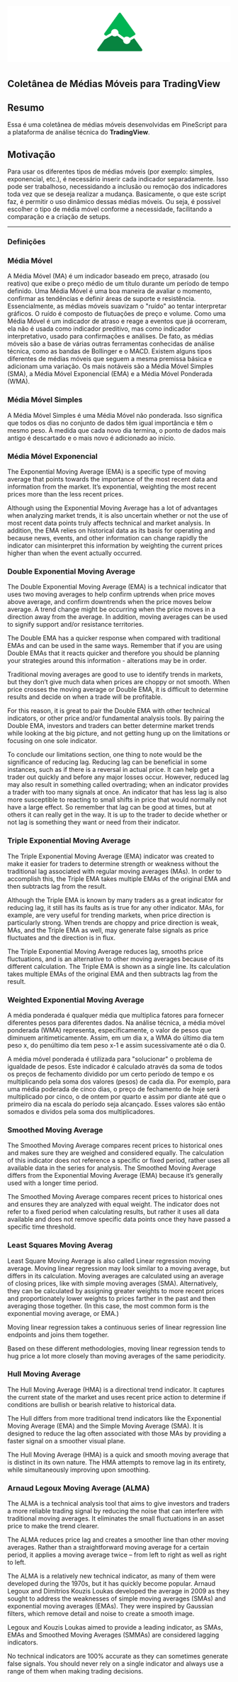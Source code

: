 # ![logo](images/Pine.png "Pine")

## Coletânea de Médias Móveis para TradingView

## Resumo

Essa é uma coletânea de médias móveis desenvolvidas em PineScript para a plataforma de análise técnica do **TradingView**.

## Motivação

Para usar os diferentes tipos de médias móveis (por exemplo: simples, exponencial, etc.), é necessário inserir cada indicador separadamente.
Isso pode ser trabalhoso, necessidando a inclusão ou remoção dos indicadores toda vez que se deseja realizar a mudança.
Basicamente, o que este script faz, é permitir o uso dinâmico dessas médias móveis. 
Ou seja, é possível escolher o tipo de média móvel conforme a necessidade, facilitando a comparação e a criação de setups.

---

### Definições

### Média Móvel

A Média Móvel (MA) é um indicador baseado em preço, atrasado (ou reativo) que exibe o preço médio de um título durante um período de tempo definido.
Uma Média Móvel é uma boa maneira de avaliar o momento, confirmar as tendências e definir áreas de suporte e resistência.
Essencialmente, as médias móveis suavizam o "ruído" ao tentar interpretar gráficos.
O ruído é composto de flutuações de preço e volume. 
Como uma Média Móvel é um indicador de atraso e reage a eventos que já ocorreram,
ela não é usada como indicador preditivo, mas como indicador interpretativo, usado para confirmações e análises.
De fato, as médias móveis são a base de várias outras ferramentas conhecidas de análise técnica, como as bandas de Bollinger e o MACD.
Existem alguns tipos diferentes de médias móveis que seguem a mesma premissa básica e adicionam uma variação.
Os mais notáveis são a Média Móvel Simples (SMA), a Média Móvel Exponencial (EMA) e a Média Móvel Ponderada (WMA).

### Média Móvel Simples

A Média Móvel Simples é uma Média Móvel não ponderada.
Isso significa que todos os dias no conjunto de dados têm igual importância e têm o mesmo peso.
À medida que cada novo dia termina, o ponto de dados mais antigo é descartado e o mais novo é adicionado ao início.

### Média Móvel Exponencial

The Exponential Moving Average (EMA) is a specific type of moving average that points towards the importance of the most recent data and information from the market.
It’s exponential, weighting the most recent prices more than the less recent prices.

Although using the Exponential Moving Average has a lot of advantages when analyzing market trends,
it is also uncertain whether or not the use of most recent data points truly affects technical and market analysis.
In addition, the EMA relies on historical data as its basis for operating and because news, events,
and other information can change rapidly the indicator can misinterpret this information by weighting the current prices higher than when the event actually occurred.

### Double Exponential Moving Average

The Double Exponential Moving Average (EMA) is a technical indicator that uses two moving averages to help confirm uptrends when price moves above average, and confirm downtrends when the price moves below average. A trend change might be occurring when the price moves in a direction away from the average. In addition, moving averages can be used to signify support and/or resistance territories.

The Double EMA has a quicker response when compared with traditional EMAs and can be used in the same ways. Remember that if you are using Double EMAs that it reacts quicker and therefore you should be planning your strategies around this information - alterations may be in order.

Traditional moving averages are good to use to identify trends in markets, but they don’t give much data when prices are choppy or not smooth. When price crosses the moving average or Double EMA, it is difficult to determine results and decide on when a trade will be profitable.

For this reason, it is great to pair the Double EMA with other technical indicators, or other price and/or fundamental analysis tools. By pairing the Double EMA, investors and traders can better determine market trends while looking at the big picture, and not getting hung up on the limitations or focusing on one sole indicator.

To conclude our limitations section, one thing to note would be the significance of reducing lag. Reducing lag can be beneficial in some instances, such as if there is a reversal in actual price. It can help get a trader out quickly and before any major losses occur. However, reduced lag may also result in something called overtrading; when an indicator provides a trader with too many signals at once. An indicator that has less lag is also more susceptible to reacting to small shifts in price that would normally not have a large effect. So remember that lag can be good at times, but at others it can really get in the way. It is up to the trader to decide whether or not lag is something they want or need from their indicator.

### Triple Exponential Moving Average

The Triple Exponential Moving Average (EMA) indicator was created to make it easier for traders to determine strength or weakness without the traditional lag associated with regular moving averages (MAs). In order to accomplish this, the Triple EMA takes multiple EMAs of the original EMA and then subtracts lag from the result.

Although the Triple EMA is known by many traders as a great indicator for reducing lag, it still has its faults as is true for any other indicator. MAs, for example, are very useful for trending markets, when price direction is particularly strong. When trends are choppy and price direction is weak, MAs, and the Triple EMA as well, may generate false signals as price fluctuates and the direction is in flux.

The Triple Exponential Moving Average reduces lag, smooths price fluctuations, and is an alternative to other moving averages because of its different calculation. The Triple EMA is shown as a single line. Its calculation takes multiple EMAs of the original EMA and then subtracts lag from the result.

### Weighted Exponential Moving Average

A média ponderada é qualquer média que multiplica fatores para fornecer diferentes pesos para diferentes dados. Na análise técnica, a média móvel ponderada (WMA) representa, especificamente, o valor de pesos que diminuem aritimeticamente. Assim, em um dia x, a WMA do último dia tem peso x, do penúltimo dia tem peso x-1 e assim sucessivamente até o dia 0.

A média móvel ponderada é utilizada para "solucionar" o problema de igualdade de pesos. Este indicador é calculado através da soma de todos os preços de fechamento dividido por um certo período de tempo e os multiplicando pela soma dos valores (pesos) de cada dia. Por exemplo, para uma média poderada de cinco dias, o preço de fechamento de hoje será multiplicado por cinco, o de ontem por quarto e assim por diante até que o primeiro dia na escala do período seja alcançado. Esses valores são então somados e dividos pela soma dos multiplicadores.

### Smoothed Moving Average

The Smoothed Moving Average compares recent prices to historical ones and makes sure they are weighed and considered equally. The calculation of this indicator does not reference a specific or fixed period, rather uses all available data in the series for analysis. The Smoothed Moving Average differs from the Exponential Moving Average (EMA) because it’s generally used with a longer time period.

The Smoothed Moving Average compares recent prices to historical ones and ensures they are analyzed with equal weight. The indicator does not refer to a fixed period when calculating results, but rather it uses all data available and does not remove specific data points once they have passed a specific time threshold.

### Least Squares Moving Averag

Least Square Moving Average is also called Linear regression moving average.
Moving linear regression may look similar to a moving average, but differs in its calculation. Moving averages are calculated using an average of closing prices, like with simple moving averages (SMA). Alternatively, they can be calculated by assigning greater weights to more recent prices and proportionately lower weights to prices farther in the past and then averaging those together. (In this case, the most common form is the exponential moving average, or EMA.)

Moving linear regression takes a continuous series of linear regression line endpoints and joins them together.

Based on these different methodologies, moving linear regression tends to hug price a lot more closely than moving averages of the same periodicity.

### Hull Moving Average

The Hull Moving Average (HMA) is a directional trend indicator. It captures the current state of the market and uses recent price action to determine if conditions are bullish or bearish relative to historical data.

The Hull differs from more traditional trend indicators like the Exponential Moving Average (EMA) and the Simple Moving Average (SMA). It is designed to reduce the lag often associated with those MAs by providing a faster signal on a smoother visual plane.

The Hull Moving Average (HMA) is a quick and smooth moving average that is distinct in its own nature. The HMA attempts to remove lag in its entirety, while simultaneously improving upon smoothing.

### Arnaud Legoux Moving Average (ALMA)

The ALMA is a technical analysis tool that aims to give investors and traders a more reliable trading signal by reducing the noise that can interfere with traditional moving averages. It eliminates the small fluctuations in an asset price to make the trend clearer.

The ALMA reduces price lag and creates a smoother line than other moving averages. Rather than a straightforward moving average for a certain period, it applies a moving average twice – from left to right as well as right to left.

The ALMA is a relatively new technical indicator, as many of them were developed during the 1970s, but it has quickly become popular. Arnaud Legoux and Dimitrios Kouzis Loukas developed the average in 2009 as they sought to address the weaknesses of simple moving averages (SMAs) and exponential moving averages (EMAs). They were inspired by Gaussian filters, which remove detail and noise to create a smooth image.

Legoux and Kouzis Loukas aimed to provide a leading indicator, as SMAs, EMAs and Smoothed Moving Averages (SMMAs) are considered lagging indicators.

No technical indicators are 100% accurate as they can sometimes generate false signals. You should never rely on a single indicator and always use a range of them when making trading decisions. 